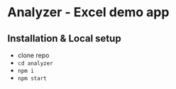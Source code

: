 # Analyzer - Excel demo app

## Installation & Local setup

- clone repo
- `cd analyzer`
- `npm i`
- `npm start`
